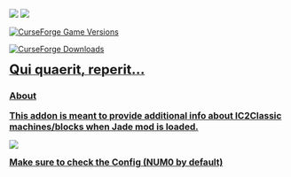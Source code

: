 <a href="https://www.curseforge.com/minecraft/mc-mods/jade"><img src="https://img.shields.io/badge/Addon%20for-Jade-1f425f.svg?color=A8C5B6" style="max-width:100%;"></a>
<a href="https://www.curseforge.com/minecraft/mc-mods/ic2-classic"><img src="https://img.shields.io/badge/Addon%20for-IC2Classic-1f425f.svg?color=C39C5F" style="max-width:100%;"></a>

<a href="https://www.curseforge.com/minecraft/mc-mods/jade-addons-ic2classic">![CurseForge Game Versions](https://img.shields.io/curseforge/game-versions/932859?label=Version&color=F16436)

<a href="https://www.curseforge.com/minecraft/mc-mods/jade-addons-ic2classic/files/5503293">![CurseForge Downloads](https://img.shields.io/curseforge/dt/932859?label=Download+Latest&color=F16436)


**<font size="5">Qui quaerit, reperit...</font>**

### About 

**<font size="3">This addon is meant to provide additional info about IC2Classic machines/blocks when Jade mod is loaded.</font>**

<img src="images/full.png">

**<font size="3">Make sure to check the Config (NUM0 by default)</font>**

